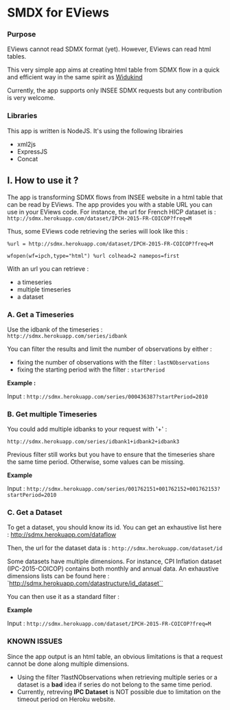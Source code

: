 # SMDX for EViews


### Purpose
EViews cannot read SDMX format (yet). However, EViews can read html tables.

This very simple app aims at creating html table from SDMX flow in a quick and efficient way in the same spirit as [Widukind](https://github.com/Widukind) 

Currently, the app supports only INSEE SDMX requests but any contribution is very welcome.

### Libraries
This app is written is NodeJS. It's using the following librairies
* xml2js
* ExpressJS
* Concat



## I. How to use it ?
The app is transforming SDMX flows from INSEE website in a html table that can be read by EViews. The app provides you with a stable URL you can use in your EViews code.
For instance, the url for French HICP dataset is :
`http://sdmx.herokuapp.com/dataset/IPCH-2015-FR-COICOP?freq=M`

Thus, some EViews code retrieving the series will look like this :

`%url = http://sdmx.herokuapp.com/dataset/IPCH-2015-FR-COICOP?freq=M`

`wfopen(wf=ipch,type="html") %url colhead=2 namepos=first`

With an url you can retrieve :
* a timeseries
* multiple timeseries
* a dataset


### A. Get a Timeseries 
Use the idbank of the timeseries :
`http://sdmx.herokuapp.com/series/idbank`

You can filter the results and limit the number of observations by either :
* fixing the number of observations with the filter : `lastNObservations`
* fixing the starting period with the filter : `startPeriod`

**Example :**

Input : `http://sdmx.herokuapp.com/series/000436387?startPeriod=2010`

### B. Get multiple Timeseries 
You could add multiple idbanks to your request with '+' :

`http://sdmx.herokuapp.com/series/idbank1+idbank2+idbank3`

Previous filter still works but you have to ensure that the timeseries share the same time period. Otherwise, some values can be missing.

**Example**

Input : `http://sdmx.herokuapp.com/series/001762151+001762152+001762153?startPeriod=2010`

### C. Get a Dataset
To get a dataset, you should know its id. You can get an exhaustive list here : http://sdmx.herokuapp.com/dataflow

Then, the url for the dataset data is :
`http://sdmx.herokuapp.com/dataset/id`

Some datasets have multiple dimensions. For instance, CPI Inflation dataset (IPC-2015-COICOP) contains both monthly and annual data. An exhaustive dimensions lists can be found here : `http://sdmx.herokuapp.com/datastructure/id_dataset``

You can then use it as a standard filter :

**Example**

Input : `http://sdmx.herokuapp.com/dataset/IPCH-2015-FR-COICOP?freq=M`


### KNOWN ISSUES
Since the app output is an html table, an obvious limitations is that a request cannot be done along multiple dimensions.
* Using the filter ?lastNObservations when retrieving multiple series or a dataset is a **bad** idea if series do not belong to the same time period.
* Currently, retreving **IPC Dataset** is NOT possible due to limitation on the timeout period on Heroku website.


